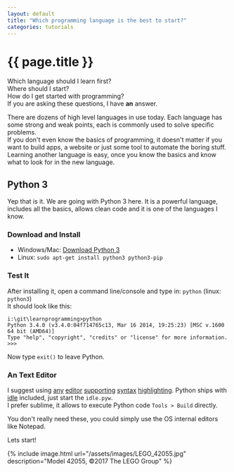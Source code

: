 ```yaml
---
layout: default
title: "Which programming language is the best to start?"
categories: tutorials
---
```


# {{ page.title }}
Which language should I learn first?  
Where should I start?  
How do I get started with programming?  
If you are asking these questions, I have **an** answer.

There are dozens of high level languages in use today. Each language has some strong and weak points, each is commonly used to solve specific problems.  
If you don't even know the basics of programming, it doesn't matter if you want to build apps, a website or just some tool to automate the boring stuff. Learning another language is easy, once you know the basics and know what to look for in the new language.

## Python 3
Yep that is it. We are going with Python 3 here. It is a powerful language, includes all the basics, allows clean code and it is one of the languages I know.

### Download and Install
* Windows/Mac: [Download Python 3](https://www.python.org/downloads/)
* Linux: `sudo apt-get install python3 python3-pip`

### Test It
After installing it, open a command line/console and type in: `python` (linux: `python3`)  
It should look like this:

```
i:\git\learnprogramming>python
Python 3.4.0 (v3.4.0:04f714765c13, Mar 16 2014, 19:25:23) [MSC v.1600 64 bit (AMD64)]
Type "help", "copyright", "credits" or "license" for more information.
>>>
```

Now type `exit()` to leave Python.

### An Text Editor

I suggest using [any](https://www.sublimetext.com/) [editor](https://notepad-plus-plus.org/) [supporting](https://atom.io/) [syntax](https://wiki.gnome.org/Apps/Gedit) [highlighting](http://ninja-ide.org/). Python ships with [idle](https://docs.python.org/3/library/idle.html) included, just start the `idle.pyw`.  
I prefer sublime, it allows to execute Python code `Tools > Build` directly.

You don't really need these, you could simply use the OS internal editors like Notepad.

Lets start!

{% include image.html url="/assets/images/LEGO_42055.jpg" description="Model 42055, ©2017 The LEGO Group" %}

